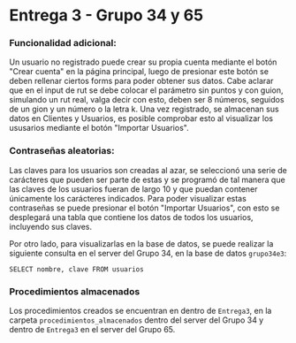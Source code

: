 # Entrega 3 - Grupo 34 y 65

### Funcionalidad adicional: 
Un usuario no registrado puede crear su propia cuenta mediante el botón "Crear cuenta" en la página principal, luego de presionar este botón se deben rellenar ciertos forms para poder obtener sus datos. Cabe aclarar que en el input de rut se debe colocar el parámetro sin puntos y con guion, simulando un rut real, valga decir con esto, deben ser 8 números, seguidos de un gion y un número o la letra k. Una vez registrado, se almacenan sus datos en Clientes y Usuarios, es posible comprobar esto al visualizar los ususarios mediante el botón "Importar Usuarios".


### Contraseñas aleatorias: 
Las claves para los usuarios son creadas al azar, se seleccionó una serie de carácteres que pueden ser parte de estas y se programó de tal manera que las claves de los usuarios fueran de largo 10 y que puedan contener únicamente los carácteres indicados. Para poder visualizar estas contraseñas se puede presionar el botón "Importar Usuarios", con esto se desplegará una tabla que contiene los datos de todos los usuarios, incluyendo sus claves.


Por otro lado, para visualizarlas en la base de datos, se puede realizar la siguiente consulta en el server del Grupo 34, en la base de datos ```grupo34e3```:

```SELECT nombre, clave FROM usuarios```

### Procedimientos almacenados
Los procedimientos creados se encuentran en dentro de ```Entrega3```, en la carpeta ```procedimientos_almacenados``` dentro del server del Grupo 34 y dentro de ```Entrega3``` en el server del Grupo 65.

